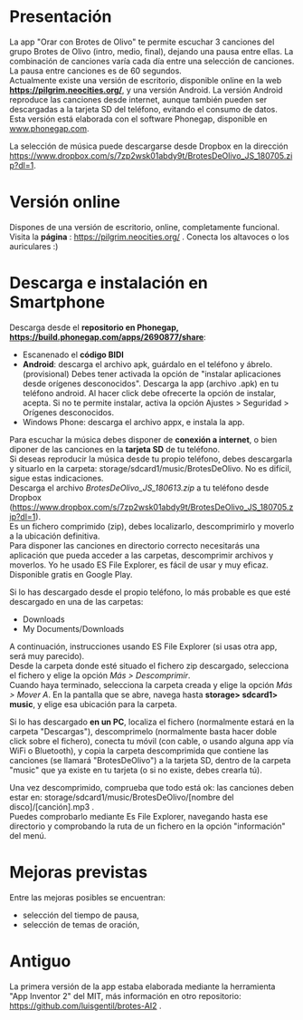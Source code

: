 # Presentación
La app "Orar con Brotes de Olivo" te permite escuchar 3 canciones del grupo Brotes de Olivo (intro, medio, final), dejando una pausa entre ellas. La combinación de canciones varía cada día entre una selección de canciones.  
La pausa entre canciones es de 60 segundos.  
Actualmente existe una versión de escritorio, disponible online en la web **https://pilgrim.neocities.org/**, y una versión Android.
La versión Android reproduce las canciones desde internet, aunque también pueden ser descargadas a la tarjeta SD del teléfono, evitando el consumo de datos.
Esta versión está elaborada con el software Phonegap, disponible en www.phonegap.com.

La selección de música puede descargarse desde Dropbox en la dirección https://www.dropbox.com/s/7zp2wsk01abdy9t/BrotesDeOlivo_JS_180705.zip?dl=1.

# Versión online
Dispones de una versión de escritorio, online, completamente funcional.  
Visita la **página** : https://pilgrim.neocities.org/ .
Conecta los altavoces o los auriculares :)

# Descarga e instalación en Smartphone
Descarga desde el **repositorio en Phonegap, https://build.phonegap.com/apps/2690877/share**:
- Escanenado el **código BIDI**
- **Android**: descarga el archivo apk, guárdalo en el teléfono y ábrelo. (provisional) Debes tener activada la opción de "instalar aplicaciones desde orígenes desconocidos". Descarga la app (archivo .apk) en tu teléfono android. Al hacer click debe ofrecerte la opción de instalar, acepta. Si no te permite instalar, activa la opción Ajustes > Seguridad > Orígenes desconocidos.
- Windows Phone: descarga el archivo appx, e instala la app.  

Para escuchar la música debes disponer de **conexión a internet**, o bien diponer de las canciones en la **tarjeta SD** de tu teléfono.  
Si deseas reproducir la música desde tu propio teléfono, debes descargarla y situarlo en la carpeta: storage/sdcard1/music/BrotesDeOlivo. No es difícil, sigue estas indicaciones.  
Descarga el archivo *BrotesDeOlivo_JS_180613.zip* a tu teléfono desde Dropbox (https://www.dropbox.com/s/7zp2wsk01abdy9t/BrotesDeOlivo_JS_180705.zip?dl=1).  
Es un fichero comprimido (zip), debes localizarlo, descomprimirlo y moverlo a la ubicación definitiva.  
Para disponer las canciones en  directorio correcto necesitarás una aplicación que pueda acceder a las carpetas, descomprimir archivos y moverlos. Yo he usado ES File Explorer, es fácil de usar y muy eficaz. Disponible gratis en Google Play.  

Si lo has descargado desde el propio teléfono, lo más probable es que esté descargado en una de las carpetas:  
- Downloads  
- My Documents/Downloads  

A continuación, instrucciones usando ES File Explorer (si usas otra app, será muy parecido).  
Desde la carpeta donde esté situado el fichero zip descargado, selecciona el fichero y elige la opción _Más > Descomprimir_.  
Cuando haya terminado, selecciona la carpeta creada y elige la opción _Más > Mover A_. En la pantalla que se abre, navega hasta **storage> sdcard1> music**, y elige esa ubicación para la carpeta.  

Si lo has descargado **en un PC**, localiza el fichero (normalmente estará en la carpeta "Descargas"), descomprimelo (normalmente basta hacer doble click sobre el fichero), conecta tu móvil (con cable, o usando alguna app vía WiFi o Bluetooth), y copia la carpeta descomprimida que contiene las canciones (se llamará "BrotesDeOlivo") a la tarjeta SD, dentro de la carpeta "music" que ya existe en tu tarjeta (o si no existe, debes crearla tú).

Una vez descomprimido, comprueba que todo está ok: las canciones deben estar en: storage/sdcard1/music/BrotesDeOlivo/[nombre del disco]/[canción].mp3 .   
Puedes comprobarlo mediante Es File Explorer, navegando hasta ese directorio y comprobando la ruta de un fichero en la opción "información" del menú.

# Mejoras previstas
Entre las mejoras posibles se encuentran:
- selección del tiempo de pausa,
- selección de temas de oración,
 
# Antiguo
La primera versión de la app estaba elaborada mediante la herramienta "App Inventor 2" del MIT, más información en otro repositorio: https://github.com/luisgentil/brotes-AI2 .
